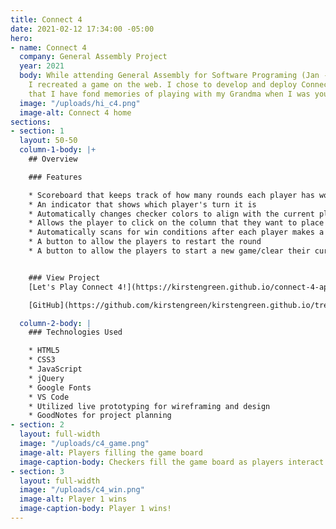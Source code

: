 ```yaml
---
title: Connect 4
date: 2021-02-12 17:34:00 -05:00
hero:
- name: Connect 4
  company: General Assembly Project
  year: 2021
  body: While attending General Assembly for Software Programing (Jan - Apr 2021),
    I recreated a game on the web. I chose to develop and deploy Connect 4, a game
    that I have fond memories of playing with my Grandma when I was young.
  image: "/uploads/hi_c4.png"
  image-alt: Connect 4 home
sections:
- section: 1
  layout: 50-50
  column-1-body: |+
    ## Overview

    ### Features

    * Scoreboard that keeps track of how many rounds each player has won
    * An indicator that shows which player's turn it is
    * Automatically changes checker colors to align with the current player's turn
    * Allows the player to click on the column that they want to place their checker in
    * Automatically scans for win conditions after each player makes a move
    * A button to allow the players to restart the round
    * A button to allow the players to start a new game/clear their current game


    ### View Project
    [Let's Play Connect 4!](https://kirstengreen.github.io/connect-4-app/index.html)

    [GitHub](https://github.com/kirstengreen/kirstengreen.github.io/tree/main/connect-4-app)

  column-2-body: |
    ### Technologies Used

    * HTML5
    * CSS3
    * JavaScript
    * jQuery
    * Google Fonts
    * VS Code
    * Utilized live prototyping for wireframing and design
    * GoodNotes for project planning
- section: 2
  layout: full-width
  image: "/uploads/c4_game.png"
  image-alt: Players filling the game board
  image-caption-body: Checkers fill the game board as players interact with the page.
- section: 3
  layout: full-width
  image: "/uploads/c4_win.png"
  image-alt: Player 1 wins
  image-caption-body: Player 1 wins!
---
```


